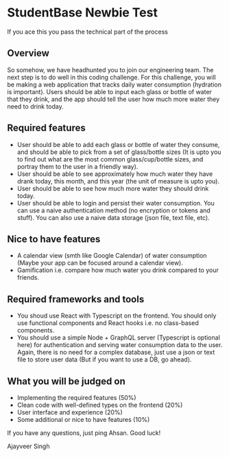 # StudentBase Newbie Test
If you ace this you pass the technical part of the process


## Overview
So somehow, we have headhunted you to join our engineering team. The next step is to do well in this coding challenge. For this challenge, you will be making a web application that tracks daily water consumption (hydration is important). Users should be able to input each glass or bottle of water that they drink, and the app should tell the user how much more water they need to drink today. 

## Required features
- User should be able to add each glass or bottle of water they consume, and should be able to pick from a set of glass/bottle sizes (It is upto you to find out what are the most common glass/cup/bottle sizes, and portray them to the user in a friendly way).
- User should be able to see approximately how much water they have drank today, this month, and this year (the unit of measure is upto you).
- User should be able to see how much more water they should drink today.
- User should be able to login and persist their water consumption. You can use a naive authentication method (no encryption or tokens and stuff). You can also use a naive data storage (json file, text file, etc).

## Nice to have features
- A calendar view (smth like Google Calendar) of water consumption (Maybe your app can be focused around a calendar view).
- Gamification i.e. compare how much water you drink compared to your friends. 

## Required frameworks and tools
- You shoud use React with Typescript on the frontend. You should only use functional components and React hooks i.e. no class-based components.
- You should use a simple Node + GraphQL server (Typescript is optional here) for authentication and serving water consumption data to the user. Again, there is no need for a complex database, just use a json or text file to store user data (But if you want to use a DB, go ahead). 

## What you will be judged on
- Implementing the required features (50%)
- Clean code with well-defined types on the frontend (20%)
- User interface and experience (20%)
- Some additional or nice to have features (10%)

If you have any questions, just ping Ahsan. Good luck!

Ajayveer Singh

